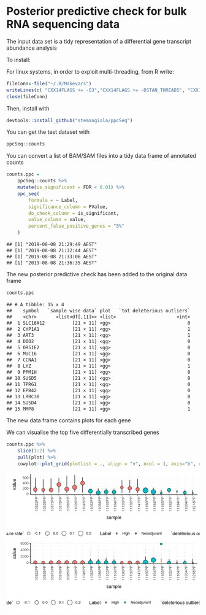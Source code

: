 Posterior predictive check for bulk RNA sequencing data
================

The input data set is a tidy representation of a differential gene
transcript abundance analysis

To install:

For linux systems, in order to exploit multi-threading, from R write:

``` r
fileConn<-file("~/.R/Makevars")
writeLines(c( "CXX14FLAGS += -O3","CXX14FLAGS += -DSTAN_THREADS", "CXX14FLAGS += -pthread"), fileConn)
close(fileConn)
```

Then, install with

``` r
devtools::install_github("stemangiola/ppcSeq")
```

You can get the test dataset with

``` r
ppcSeq::counts 
```

You can convert a list of BAM/SAM files into a tidy data frame of
annotated counts

``` r
counts.ppc = 
    ppcSeq::counts %>%
    mutate(is_significant = FDR < 0.01) %>%
    ppc_seq(
        formula = ~ Label,
        significance_column = PValue,
        do_check_column = is_significant,
        value_column = value,
        percent_false_positive_genes = "5%"
    )
```

    ## [1] "2019-08-08 21:29:49 AEST"
    ## [1] "2019-08-08 21:32:44 AEST"
    ## [1] "2019-08-08 21:33:06 AEST"
    ## [1] "2019-08-08 21:36:35 AEST"

The new posterior predictive check has been added to the original data
frame

``` r
counts.ppc 
```

    ## # A tibble: 15 x 4
    ##    symbol   `sample wise data` plot   `tot deleterious outliers`
    ##    <chr>       <list<df[,11]>> <list>                      <int>
    ##  1 SLC16A12          [21 × 11] <gg>                            0
    ##  2 CYP1A1            [21 × 11] <gg>                            1
    ##  3 ART3              [21 × 11] <gg>                            1
    ##  4 DIO2              [21 × 11] <gg>                            0
    ##  5 OR51E2            [21 × 11] <gg>                            0
    ##  6 MUC16             [21 × 11] <gg>                            0
    ##  7 CCNA1             [21 × 11] <gg>                            0
    ##  8 LYZ               [21 × 11] <gg>                            1
    ##  9 PPM1H             [21 × 11] <gg>                            0
    ## 10 SUSD5             [21 × 11] <gg>                            0
    ## 11 TPRG1             [21 × 11] <gg>                            0
    ## 12 EPB42             [21 × 11] <gg>                            0
    ## 13 LRRC38            [21 × 11] <gg>                            0
    ## 14 SUSD4             [21 × 11] <gg>                            0
    ## 15 MMP8              [21 × 11] <gg>                            1

The new data frame contains plots for each gene

We can visualise the top five differentially transcribed genes

``` r
counts.ppc %>% 
    slice(1:2) %>% 
    pull(plot) %>% 
    cowplot::plot_grid(plotlist = ., align = "v", ncol = 1, axis="b", rel_widths = 1 )
```

![](README_files/figure-gfm/unnamed-chunk-7-1.png)<!-- -->
